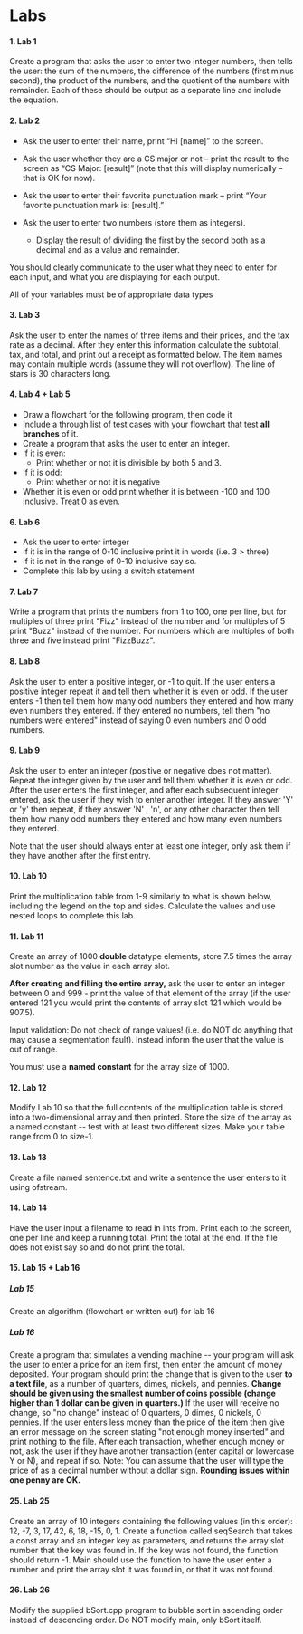 # Labs

#### 1. Lab 1
Create a program that asks the user to enter two integer numbers, then tells
the user: the sum of the numbers, the difference of the numbers (first minus
second), the product of the numbers, and the quotient of the numbers
with remainder. Each of these should be output as a separate line and include
the equation.

#### 2. Lab 2
- Ask the user to enter their name, print “Hi [name]” to the screen.

- Ask the user whether they are a CS major or not – print the result to the
screen as “CS Major: [result]” (note that this will display numerically – that
is OK for now).

- Ask the user to enter their favorite punctuation mark – print “Your favorite
punctuation mark is: [result].”

- Ask the user to enter two numbers (store them as integers).
    - Display the result of dividing the first by the second both as a decimal
    and as a value and remainder.

You should clearly communicate to the user what they need to enter
for each input, and what you are displaying for each output.

All of your variables must be of appropriate data types

#### 3. Lab 3
Ask the user to enter the names of three items and their prices, and the tax
rate as a decimal. After they enter this information calculate the subtotal,
tax, and total, and print out a receipt as formatted below. The item names may
contain multiple words (assume they will not overflow). The line of stars is 30
characters long.

#### 4. Lab 4 + Lab 5
* Draw a flowchart for the following program, then code it
* Include a through list of test cases with your flowchart that test __all
branches__ of it.
* Create a program that asks the user to enter an integer.
* If it is even:
    * Print whether or not it is divisible by both 5 and 3.
* If it is odd:
    * Print whether or not it is negative
* Whether it is even or odd print whether it is between -100 and 100 inclusive.
Treat 0 as even.

#### 6. Lab 6
* Ask the user to enter integer
* If it is in the range of 0-10 inclusive print it in words (i.e. 3 > three)
* If it is not in the range of 0-10 inclusive say so.
* Complete this lab by using a switch statement

#### 7. Lab 7
Write a program that prints the numbers from 1 to 100, one per line, but for
multiples of three print "Fizz" instead of the number and for multiples of 5
print "Buzz" instead of the number. For numbers which are multiples of both
three and five instead print "FizzBuzz".

#### 8. Lab 8
Ask the user to enter a positive integer, or -1 to quit. If the user enters a
positive integer repeat it and tell them whether it is even or odd. If the user
enters -1 then tell them how many odd numbers they entered and how many even
numbers they entered. If they entered no numbers, tell them "no numbers were
entered" instead of saying 0 even numbers and 0 odd numbers.

#### 9. Lab 9
Ask the user to enter an integer (positive or negative does not matter). Repeat
the integer given by the user and tell them whether it is even or odd. After
the user enters the first integer, and after each subsequent integer entered,
ask the user if they wish to enter another integer.  If they answer 'Y' or 'y'
then repeat, if they answer 'N' , 'n', or any other character then tell them
how many odd numbers they entered and how many even numbers they entered.

Note that the user should always enter at least one integer, only ask them
if they have another after the first entry.

#### 10. Lab 10
Print the multiplication table from 1-9 similarly to what is shown below,
including the legend on the top and sides. Calculate the values and use nested
loops to complete this lab.

#### 11. Lab 11
Create an array of 1000 __double__ datatype elements, store 7.5 times the array
slot number as the value in each array slot.

__After creating and filling the entire array,__ ask the user to enter an
integer between 0 and 999 - print the value of that element of the array (if
the user entered 121 you would print the contents of array slot 121 which would
be 907.5).

Input validation: Do not check of range values! (i.e. do NOT do anything that
may cause a segmentation fault). Instead inform the user that the value is out
of range.

You must use a __named constant__ for the array size of 1000.

#### 12. Lab 12
Modify Lab 10 so that the full contents of the multiplication table is stored
into a two-dimensional array and then printed. Store the size of the array as a
named constant -- test with at least two different sizes. Make your table range
from 0 to size-1.

#### 13. Lab 13
Create a file named sentence.txt and write a sentence the user enters to it
using ofstream.

#### 14. Lab 14
Have the user input a filename to read in ints from. Print each to the screen,
one per line and keep a running total. Print the total at the end. If the file
does not exist say so and do not print the total.

#### 15. Lab 15 +  Lab 16
##### Lab 15
Create an algorithm (flowchart or written out) for lab 16
##### Lab 16
Create a program that simulates a vending machine -- your program will ask the
user to enter a price for an item first, then enter the amount of money
deposited. Your program should print the change that is given to the user __to
a text file__, as a number of quarters, dimes, nickels, and pennies. __Change
should be given using the smallest number of coins possible (change higher than
1 dollar can be given in quarters.)__ If the user will receive no change, so
"no change" instead of 0 quarters, 0 dimes, 0 nickels, 0 pennies. If the user
enters less money than the price of the item then give an error message on the
screen stating "not enough money inserted" and print nothing to the file. After
each transaction, whether enough money or not, ask the user if they have
another transaction (enter capital or lowercase Y or N), and repeat if so.
Note: You can assume that the user will type the price of as a decimal number
without a dollar sign. __Rounding issues within one penny are OK.__

#### 25. Lab 25
Create an array of 10 integers containing the following values (in this order):
12, -7, 3, 17, 42, 6, 18, -15, 0, 1. Create a function called seqSearch that
takes a const array and an integer key as parameters, and returns the array
slot number that the key was found in. If the key was not found, the function
should return -1. Main should use the function to have the user enter a number
and print the array slot it was found in, or that it was not found.

#### 26. Lab 26
Modify the supplied bSort.cpp program to bubble sort in ascending order instead
of descending order. Do NOT modify main, only bSort itself.